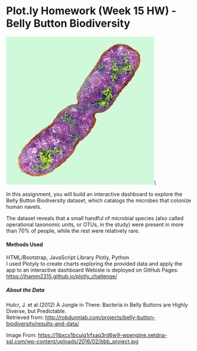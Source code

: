 # Plot.ly Homework (Week 15 HW) - Belly Button Biodiversity

![PetriPage](bacteria.jpg)\


In this assignment, you will build an interactive dashboard to explore the Belly Button Biodiversity dataset, which catalogs the microbes that colonize human navels.

The dataset reveals that a small handful of microbial species (also called operational taxonomic units, or OTUs, in the study) were present in more than 70% of people, while the rest were relatively rare.

#### Methods Used
HTML/Bootstrap, JavaScript Library Plotly, Python\
I used Plotyly to create charts exploring the provided data and apply the app to an interactive dashboard
Webiste is deployed on GitHub Pages: https://jhamm2315.github.io/plotly_challenge/


##### About the Data
Hulcr, J. et al.(2012) A Jungle in There: Bacteria in Belly Buttons are Highly Diverse, but Predictable. \
Retrieved from: http://robdunnlab.com/projects/belly-button-biodiversity/results-and-data/

Image From: https://1lbxcx1bcuig1rfxaq3rd6w9-wpengine.netdna-ssl.com/wp-content/uploads/2016/02/bbb_project.jpg
